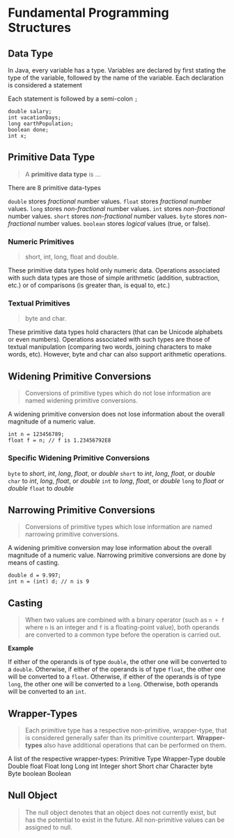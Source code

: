 # Fundamental Programming Structures

## Data Type

In Java, every variable has a type.
Variables are declared by first stating the type of the variable, followed by the name of the variable.
Each declaration is considered a statement

Each statement is followed by a semi-colon `;`

```
double salary;
int vacationDays;
long earthPopulation;
boolean done;
int x;
```


## Primitive Data Type

> A __primitive data type__ is ...

There are 8 primitive data-types

`double` stores _fractional_ number values.
`float` stores _fractional_ number values.
`long` stores _non-fractional_ number values.
`int` stores _non-fractional_ number values.
`short` stores _non-fractional_ number values.
`byte` stores _non-fractional_ number values.
`boolean` stores _logical_ values (true, or false).


### Numeric Primitives

> short, int, long, float and double.

These primitive data types hold only numeric data.
Operations associated with such data types are those of simple arithmetic (addition, subtraction, etc.) or of comparisons (is greater than, is equal to, etc.)


### Textual Primitives

> byte and char.

These primitive data types hold characters (that can be Unicode alphabets or even numbers).
Operations associated with such types are those of textual manipulation (comparing two words, joining characters to make words, etc).
However, byte and char can also support arithmetic operations.


## Widening Primitive Conversions

> Conversions of primitive types which do not lose information are named widening primitive conversions.

A widening primitive conversion does not lose information about the overall magnitude of a numeric value.

```
int n = 123456789;
float f = n; // f is 1.23456792E8
```

### Specific Widening Primitive Conversions

`byte` to _short_, _int_, _long_, _float_, or _double_
`short` to _int_, _long_, _float_, or _double_
`char` to _int_, _long_, _float_, or _double_
`int` to _long_, _float_, or _double_
`long` to _float_ or _double_
`float` to _double_

## Narrowing Primitive Conversions

> Conversions of primitive types which lose information are named narrowing primitive conversions.

A widening primitive conversion may lose information about the overall magnitude of a numeric value.
Narrowing primitive conversions are done by means of casting.
```
double d = 9.997;
int n = (int) d; // n is 9
```

## Casting

> When two values are combined with a binary operator (such as `n + f` where `n` is an integer and `f` is a floating-point value), both operands are converted to a common type before the operation is carried out.


__Example__

If either of the operands is of type `double`, the other one will be converted to a `double`.
Otherwise, if either of the operands is of type `float`, the other one will be converted to a `float`.
Otherwise, if either of the operands is of type `long`, the other one will be converted to a `long`.
Otherwise, both operands will be converted to an `int`.

## Wrapper-Types

> Each primitive type has a respective non-primitive, wrapper-type, that is considered generally safer than its primitive counterpart.
__Wrapper-types__ also have additional operations that can be performed on them.

A list of the respective wrapper-types:
Primitive Type	Wrapper-Type
double			Double
float			Float
long			Long
int				Integer
short			Short
char			Character
byte			Byte
boolean			Boolean


## Null Object
> The null object denotes that an object does not currently exist, but has the potential to exist in the future.
All non-primitive values can be assigned to null.
